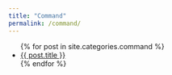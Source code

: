 ```yaml
---
title: "Command"
permalink: /command/
---
```


<ul class="posts">
    {% for post in site.categories.command %}
        <li>
            <a class="post-link" href="{{ site.baseurl }}{{ post.url }}">{{ post.title }}</a>
        </li>
    {% endfor %}
</ul>